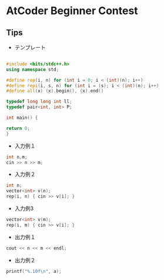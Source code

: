 # AtCoder Beginner Contest

## Tips

* テンプレート

```cpp
 
#include <bits/stdc++.h>
using namespace std;

#define rep(i, n) for (int i = 0; i < (int)(n); i++)
#define repi(i, s, n) for (int i = (s); i < (int)(n); i++)
#define all(x) (x).begin(), (x).end()

typedef long long int ll;
typedef pair<int, int> P;

int main() {

return 0;
}
```

* 入力例１
```cpp
int n,m;
cin >> n >> m;
```

* 入力例２
```cpp
int n;
vector<int> v(n);
rep(i, n) { cin >> v[i]; }
```

* 入力例3
```cpp
vector<int> v(m);
rep(i, m) { cin >> v[i]; }
```

* 出力例１
```cpp
cout << n << m << endl;
```

* 出力例２
```cpp
printf("%.10f\n", a);
```
